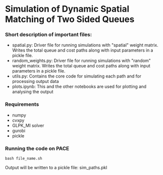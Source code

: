 # Simulation of Dynamic Spatial Matching of Two Sided Queues

### Short description of important files:
- spatial.py: Driver file for running simulations with "spatial" weight matrix. Writes the total queue and cost paths along with input parameters in a pickle file.
- random_weights.py: Driver file for running simulations with "random" weight matrix. Writes the total queue and cost paths along with input parameters in a pickle file.
- utils.py: Contains the core code for simulating each path and for processing output data
- plots.ipynb: This and the other notebooks are used for plotting and analysing the output

### Requirements
- numpy
- cvxpy
- GLPK_MI solver
- gurobi
- pickle

### Running the code on PACE
```Shell
bash file_name.sh
```
Output will be written to a pickle file: sim_paths.pkl

